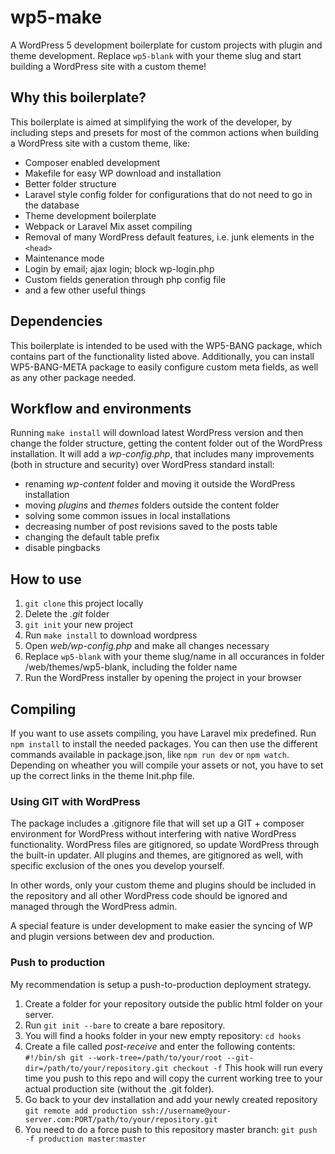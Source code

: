 # wp5-make

A WordPress 5 development boilerplate for custom projects with plugin and theme development. Replace `wp5-blank` with your theme slug and start building a WordPress site with a custom theme!

## Why this boilerplate?

This boilerplate is aimed at simplifying the work of the developer, by including steps and presets for most of the common actions when building a WordPress site with a custom theme, like:

- Composer enabled development
- Makefile for easy WP download and installation
- Better folder structure
- Laravel style config folder for configurations that do not need to go in the database
- Theme development boilerplate
- Webpack or Laravel Mix asset compiling
- Removal of many WordPress default features, i.e. junk elements in the `<head>`
- Maintenance mode
- Login by email; ajax login; block wp-login.php
- Custom fields generation through php config file
- and a few other useful things

## Dependencies

This boilerplate is intended to be used with the WP5-BANG package, which contains part of the functionality listed above. Additionally, you can install WP5-BANG-META package to easily configure custom meta fields, as well as any other package needed.

## Workflow and environments

Running `make install` will download latest WordPress version and then change the folder structure, getting the content folder out of the WordPress installation. It will add a *wp-config.php*, that includes many improvements (both in structure and security) over WordPress standard install:

- renaming *wp-content* folder and moving it outside the WordPress installation
- moving *plugins* and *themes* folders outside the content folder
- solving some common issues in local installations
- decreasing number of post revisions saved to the posts table
- changing the default table prefix
- disable pingbacks

## How to use

1. `git clone` this project locally
2. Delete the *.git* folder
3. `git init` your new project
4. Run `make install` to download wordpress
5. Open *web/wp-config.php* and make all changes necessary
6. Replace `wp5-blank` with your theme slug/name in all occurances in folder /web/themes/wp5-blank, including the folder name
7. Run the WordPress installer by opening the project in your browser

## Compiling

If you want to use assets compiling, you have Laravel mix predefined. Run `npm install` to install the needed packages. You can then use the different commands available in package.json, like `npm run dev` or `npm watch`. Depending on wheather you will compile your assets or not, you have to set up the correct links in the theme Init.php file.

### Using GIT with WordPress

The package includes a .gitignore file that will set up a GIT + composer environment for WordPress without interfering with native WordPress functionality. WordPress files are gitignored, so update WordPress through the built-in updater. All plugins and themes, are gitignored as well, with specific exclusion of the ones you develop yourself.

In other words, only your custom theme and plugins should be included in the repository and all other WordPress code should be ignored and managed through the WordPress admin. 

A special feature is under development to make easier the syncing of WP and plugin versions between dev and production.

### Push to production

My recommendation is setup a push-to-production deployment strategy. 

1. Create a folder for your repository outside the public html folder on your server. 
2. Run `git init --bare` to create a bare repository.
3. You will find a hooks folder in your new empty repository: `cd hooks`
4. Create a file called *post-receive* and enter the following contents:
`
#!/bin/sh
git --work-tree=/path/to/your/root --git-dir=/path/to/your/repository.git checkout -f
`
This hook will run every time you push to this repo and will copy the current working tree to your actual production site (without the .git folder). 
5. Go back to your dev installation and add your newly created repository `git remote add production ssh://username@your-server.com:PORT/path/to/your/repository.git`
6. You need to do a force push to this repository master branch: `git push -f production master:master`
